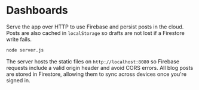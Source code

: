 # Dashboards

Serve the app over HTTP to use Firebase and persist posts in the cloud. Posts
are also cached in `localStorage` so drafts are not lost if a Firestore write
fails.

```bash
node server.js
```

The server hosts the static files on `http://localhost:8080` so Firebase requests include a valid origin header and avoid CORS errors. All blog posts are stored in Firestore, allowing them to sync across devices once you're signed in.
